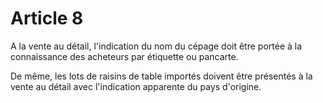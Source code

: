 # Article 8

A la vente au détail, l'indication du nom du cépage doit être portée à la connaissance des acheteurs par étiquette ou pancarte.

De même, les lots de raisins de table importés doivent être présentés à la vente au détail avec l'indication apparente du pays d'origine.
